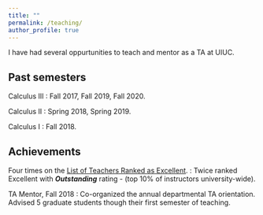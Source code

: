 ```yaml
---
title: ""
permalink: /teaching/
author_profile: true
---
```

I have had several oppurtunities to teach and mentor as a TA at UIUC.

## Past semesters

Calculus III
: Fall 2017, Fall 2019, Fall 2020.

Calculus II
: Spring 2018, Spring 2019.

Calculus I
: Fall 2018.

## Achievements

Four times on the  <a href="https://citl.illinois.edu/citl-101/measurement-evaluation/teaching-evaluation/teaching-evaluations-(ices)/teachers-ranked-as-excellent" target="_blank"> List of Teachers Ranked as Excellent</a>.
: Twice ranked Excellent with <b>_Outstanding_</b> rating - (top 10% of instructors university-wide).

TA Mentor, Fall 2018
: Co-organized the annual departmental TA orientation.<br> Advised 5 graduate students though their first semester of teaching.

  
